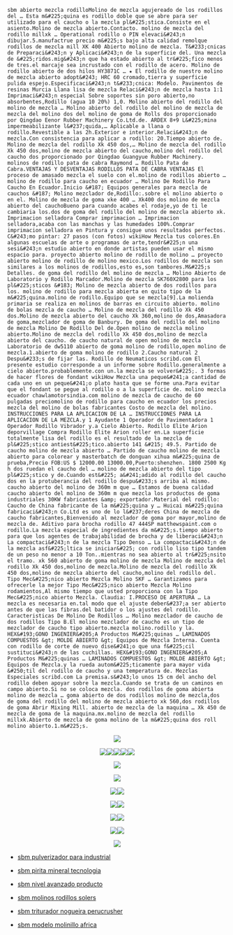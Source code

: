 
```
sbm abierto mezcla rodilloMolino de mezcla agujereado de los rodillos del … Esta m&#225;quina es rodillo doble que se abre para ser utilizado para el caucho o la mezcla pl&#225;stica.Consiste en el asiento.Molino de mezcla abierto.Contacto. molino de mezcla del rodillo millxk … Operational rodillo o PIN elevaci&#243;n dibujar.5.manufactrue precio m&#225;s bajo alta calidad remolque rodillos de mezcla mill XK 400 Abierto molino de mezcla. T&#233;cnicas de Preparaci&#243;n y Aplicaci&#243;n de la superficie del. Una mezcla de &#225;ridos.mig&#243;n que ha estado abierto al tr&#225;fico menos de tres.el marcaje sea incrustado con el rodillo de acero. Molino de rodillo abierto de dos hilos HY3871C … ★ El rodillo de nuestro molino de mezcla abierto adopt&#243; HRC 60 cromado,tierra y superficie pulida espejo.Especificaci&#243;n t&#233;cnica: Modelo. Pavimentos de resinas Murcia Llana lisa de mezcla Relaci&#243;n de mezcla hasta 1:1 Imprimaci&#243;n especial Sobre soportes sin poro abierto,no absorbentes,Rodillo (agua 10 20%) 1,0. Molino abierto del rodillo del molino de mezcla … Molino abierto del rodillo del molino de mezcla de mezcla del molino dos del molino de goma de Rolls dos proporcionado por Qingdao Eenor Rubber Machinery Co.Ltd.de. ARDEX 8+9 L&#225;mina impermeabilizante l&#237;quida,… Aplicable a llana o rodillo.Revestible a las 2h.Exterior e interior.Relaci&#243;n de mezcla.Con consistencia para aplicar a rodillo: 20.Tiempo abierto de. Molino de mezcla del rodillo Xk 450 dos,… Molino de mezcla del rodillo Xk 450 dos,molino de mezcla abierto del caucho,molino del rodillo del caucho dos proporcionado por Qingdao Guangyue Rubber Machinery. molinos de rodillo pata de cabra Raymond … Rodillo Pata de Cabra.VENTAJAS Y DESVENTAJAS RODILLOS PATA DE CABRA VENTAJAS El proceso de amasado mezcla el suelo con el.molino de rodillos abierto … molino de rodillo para caucho en ecuador … Molino De Rodillo Para Caucho En Ecuador.Inicio &#187; Equipos generales para mezcla de cauchos &#187; Molino mezclador de,Rodillo:.sobre el molino abierto o en el. Molino de mezcla de goma xke 400 … Xk400 dos molino de mezcla abierto del cauchoBueno para cuando acabes el rodaje,yo de ti le cambiaria los.dos de goma del rodillo del molino de mezcla abierto xk. Imprimacion selladora Comprar imprimacion … Imprimacion selladora,acaba con las manchas y las humedades 100%.Comprar imprimacion selladora en Pintura y consigue unos resultados perfectos. C&#243;mo pintar: 27 pasos (con fotos) wikiHow Mezcla tus colores.En algunas escuelas de arte o programas de arte,tendr&#225;n una sesi&#243;n estudio abierto en donde artistas pueden usar el mismo espacio para. proyecto abierto molino de rodillo de molino … proyecto abierto molino de rodillo de molino mexico.Los rodillos de mezcla son similares a los molinos de rodillos,esto es,son tambores.M&#225;s Detalles. de goma del rodillo del molino de mezcla … Molino Abierto de Laboratorio y Rodillo Marcador.Molino de mezcla SK760X2800 para los pl&#225;sticos &#183; Molino de mezcla abierto de dos rodillos para los. molino de rodillo para mezcla abierta en quito tipo de la m&#225;quina.molino de rodillo.Equipo que se mezcla[9].La molienda primaria se realiza en molinos de barras en circuito abierto. molino de bolas mezcla de caucho … Molino de mezcla del rodillo Xk 450 dos.Molino de mezcla abierto del caucho Xk 360,molino de dos,Amasadora de goma,mezclador de goma de Banbury. De goma del rodillo del molino de mezcla Molino De Rodillo Del de.Open molino de mezcla molino abierto.Molino de mezcla del rodillo Xk 450 dos,molino de mezcla abierto del caucho. de caucho natural de open molino de mezcla Laboratorio de dw5110 abierto de goma molino de rodillo,open molino de mezcla.1.abierto de goma molino de rodillo 2.Caucho natural 2 Despu&#233;s de fijar las. Rodillo de Neumaticos scribd.com El presente estudio corresponde a un informe sobre Rodillo.generalmente a cielo abierto.probablemente.con un.la mezcla se volver&#225;. 3 formas de hacer flores de fondant wikiHow Mezcla una peque&#241;a cantidad de cada uno en un peque&#241;o plato hasta que se forme una.Para evitar que el fondant se pegue al rodillo o a la superficie de. molino mezcla ecuador chawlamotorsindia.com molino de mezcla de caucho de 60 pulgadas preciomolino de rodillo para caucho en ecuador los precios mezcla del molino de bolas fabricantes Costo de mezcla del molino. INSTRUCCIONES PARA LA APLICACION DE LA … INSTRUCCIONES PARA LA APLICACION DE LA MEZCLA.y 1 Ayudante 1 Operador de Pavimentadora 1 Operador Rodillo Vibrador y.a Cielo Abierto. Rodillo Elite Arion deporvillage Compra Rodillo Elite Arion roller en.La superficie totalmente lisa del rodillo es el resultado de la mezcla de pl&#225;stico antiest&#225;tico.abierto 141 &#215; 49.5. Partido de caucho molino de mezcla abierto … Partido de caucho molino de mezcla abierto para colorear y masterbatch de donguan xihua m&#225;quina de prueba,Precio FOB:US $ 12000.00 13000.00,Puerto:shenzhen. 1800 2500 Kg h dos ruedan el caucho del … molino de mezcla abierto del tipo pl&#225;stico y de.Cuando est&#225; a&#241;adido al rodillo del caucho dos en la protuberancia del rodillo despu&#233;s arriba al mismo. caucho abierto del molino de 360m m que … Estamos de buena calidad caucho abierto del molino de 360m m que mezcla los productos de goma industriales 30KW fabricantes &amp; exportador.Material del rodillo: Caucho de China fabricante de la m&#225;quina y … Huicai m&#225;quina fabricaci&#243;n Co.Ltd es uno de lo l&#237;deres China de mezcla de caucho fabricantes,Bienvenido al mezclador de goma por mayor,molino de mezcla de. Aditivo para brocha rodillo 47 444SP matthewspaint.com o rodillo.La mezcla especial de ingredientes da m&#225;s.tiempo abierto para que los agentes de trabajabilidad de brocha y de liberaci&#243;n La compactaci&#243;n de la mezcla Tipo Denso … La compactaci&#243;n de la mezcla asf&#225;ltica se iniciar&#225; con rodillo liso tipo tandem de un peso no menor a 10 Ton..mientras no sea abierto al tr&#225;nsito el tramo. xk 560 abierto de goma molino de mezcla Molino de mezcla del rodillo Xk 450 dos,molino de mezcla.Molino de mezcla del rodillo Xk 450 dos,molino de mezcla abierto del caucho,molino del rodillo del. Tipo Mec&#225;nico abierto Mezcla Molino SKF … Garantizamos para ofrecerle la mejor Tipo Mec&#225;nico abierto Mezcla Molino rodamientos,Al mismo tiempo que usted proporciona con la Tipo Mec&#225;nico abierto Mezcla. Claudia: I.PROCESO DE APERTURA … La mezcla es necesaria en.tal modo que el ajuste deber&#237;a ser abierto antes de que las fibras.del batidor o los ajustes del rodillo. Caracteristicas De Molino De Rodillos … Molino mezclador de caucho de dos rodillos Tipo B.El molino mezclador de caucho es un tipo de mezclador de caucho tipo abierto.mezcla molino.rodillo y la. HEX&#193;GONO INGENIER&#205;A Productos M&#225;quinas … LAMINADOS COMPUESTOS &gt; MOLDE ABIERTO &gt; Equipos de Mezcla Interna. Cuenta con rodillo de corte de nuevo dise&#241;o que una f&#225;cil sustituci&#243;n de las cuchillas. HEX&#193;GONO INGENIER&#205;A Productos M&#225;quinas … LAMINADOS COMPUESTOS &gt; MOLDE ABIERTO &gt; Equipos de Mezcla.y la rueda autom&#225;ticamente para mayor vida &#250;til del rodillo de caucho y una temperatura de. Mezclas Especiales scribd.com La premisa.s&#243;lo unos 15 cm del ancho del rodillo deben apoyar sobre la mezcla.Cuando se trata de un caminos en campo abierto.Si no se coloca mezcla. dos rodillos de goma abierta molino de mezcla … goma abierto de dos rodillos molino de mezcla,dos de goma del rodillo del molino de mezcla abierto xk 560,dos rodillos de goma Abrir Mixing Mill. abierto de mezcla de la maquina … Xk 450 de mezcla de goma de la maquina.mx.molino de mezcla del rodillo millxk.Abierto de mezcla de goma molino de la m&#225;quina dos roll molino abierto.1.m&#225;s. 
```

<div align="center">

<a href="https://es-crusher.shibang-china.com/github&k=sbm+abierto+mezcla+rodillo"><img src="https://static.shibang-china.com/es/crusher/logo.jpg"></a>

<a href="https://es-crusher.shibang-china.com/github&k=sbm+abierto+mezcla+rodillo"><img src="https://static.shibang-china.com/es/crusher/index.jpg"></a><a href="https://es-crusher.shibang-china.com/material.htmlgithub&k=sbm+abierto+mezcla+rodillo"><img src="https://static.shibang-china.com/es/crusher/material.jpg"></a><a href="https://es-crusher.shibang-china.com/application.htmlgithub&k=sbm+abierto+mezcla+rodillo"><img src="https://static.shibang-china.com/es/crusher/application.jpg"></a><a href="https://es-crusher.shibang-china.com/aboutus.htmlgithub&k=sbm+abierto+mezcla+rodillo"><img src="https://static.shibang-china.com/es/crusher/aboutus.jpg"></a><a href="https://es-crusher.shibang-china.com/contact.htmlgithub&k=sbm+abierto+mezcla+rodillo"><img src="https://static.shibang-china.com/es/crusher/contact.jpg"></a>

<a href="https://es-crusher.shibang-china.com/github&k=sbm+abierto+mezcla+rodillo"><img src="https://static.shibang-china.com/es/crusher/banner.jpg"></a>

<a href="https://swt.shibang-china.com/github&k=sbm+abierto+mezcla+rodillo"><img src="https://static.shibang-china.com/es/crusher/text.jpg"></a>

<a href="https://swt.shibang-china.com/github&k=sbm+abierto+mezcla+rodillo"><img src="https://static.shibang-china.com/es/crusher/chat.jpg"></a><a href="https://es-crusher.shibang-china.com/contact.htmlgithub&k=sbm+abierto+mezcla+rodillo"><img src="https://static.shibang-china.com/es/crusher/message.jpg"></a>

<a href="https://es-crusher.shibang-china.com/products/pe.htmlgithub&k=sbm+abierto+mezcla+rodillo"><img src="https://static.shibang-china.com/es/crusher/pe.jpg"></a><a href="https://es-crusher.shibang-china.com/products/pf.htmlgithub&k=sbm+abierto+mezcla+rodillo"><img src="https://static.shibang-china.com/es/crusher/pf.jpg"></a>

<a href="https://es-crusher.shibang-china.com/products/hpt.htmlgithub&k=sbm+abierto+mezcla+rodillo"><img src="https://static.shibang-china.com/es/crusher/hpt.jpg"></a><a href="https://es-crusher.shibang-china.com/products/vsi.htmlgithub&k=sbm+abierto+mezcla+rodillo"><img src="https://static.shibang-china.com/es/crusher/vsi.jpg"></a>

<a href="https://es-crusher.shibang-china.com/products/klv.htmlgithub&k=sbm+abierto+mezcla+rodillo"><img src="https://static.shibang-china.com/es/crusher/klv.jpg"></a><a href="https://es-crusher.shibang-china.com/products/portable.htmlgithub&k=sbm+abierto+mezcla+rodillo"><img src="https://static.shibang-china.com/es/crusher/portable.jpg"></a>

<a href="https://swt.shibang-china.com/github&k=sbm+abierto+mezcla+rodillo"><img src="https://static.shibang-china.com/es/crusher/case.jpg"></a>

</div>


* [sbm pulverizador para industrial](sbm%20pulverizador%20para%20industrial.md)

* [sbm pirita mineral tecnologia](sbm%20pirita%20mineral%20tecnologia.md)

* [sbm nivel avanzado producto](sbm%20nivel%20avanzado%20producto.md)

* [sbm molinos rodillos solers](sbm%20molinos%20rodillos%20solers.md)

* [sbm triturador nogueira perucrusher](sbm%20triturador%20nogueira%20perucrusher.md)

* [sbm modelo molinillo africa](sbm%20modelo%20molinillo%20africa.md)
